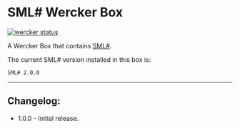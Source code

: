 SML# Wercker Box
=========================
[![wercker status](https://app.wercker.com/status/a9d6cc329369fbecb97c55befb927d93/m/ "wercker status")](https://app.wercker.com/project/bykey/a9d6cc329369fbecb97c55befb927d93)

A Wercker Box that contains [SML#](http://www.pllab.riec.tohoku.ac.jp/smlsharp/).

The current SML# version installed in this box is:

`SML# 2.0.0`

* * *

## **Changelog:**
- 1.0.0 - Initial release.

